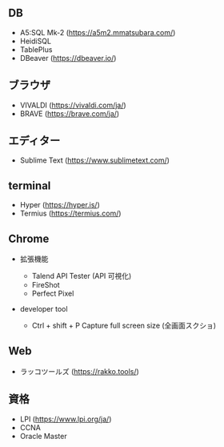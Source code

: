 ## DB
- A5:SQL Mk-2 (https://a5m2.mmatsubara.com/)
- HeidiSQL
- TablePlus
- DBeaver (https://dbeaver.io/)

## ブラウザ
- VIVALDI (https://vivaldi.com/ja/)
- BRAVE (https://brave.com/ja/)

## エディター
- Sublime Text (https://www.sublimetext.com/)

## terminal
- Hyper (https://hyper.is/)
- Termius (https://termius.com/)

## Chrome
- 拡張機能
  - Talend API Tester (API 可視化)
  - FireShot
  - Perfect Pixel

- developer tool
  - Ctrl + shift + P Capture full screen size (全画面スクショ)

## Web
- ラッコツールズ (https://rakko.tools/)

## 資格
- LPI (https://www.lpi.org/ja/)
- CCNA
- Oracle Master
